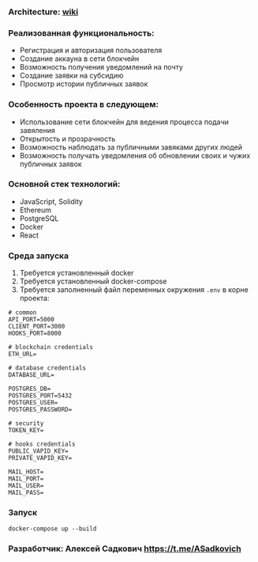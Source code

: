### Architecture: [wiki](https://github.com/RippinPosse/limpid-subsidies/wiki/Architecture)

### Реализованная функциональность:
- Регистрация и авторизация пользователя
- Создание аккауна в сети блокчейн
- Возможность получения уведомлений на почту
- Создание заявки на субсидию
- Просмотр истории публичных заявок

### Особенность проекта в следующем:
- Использование сети блокчейн для ведения процесса подачи завяления 
- Открытость и прозрачность
- Возможность наблюдать за публичными завяками других людей
- Возможность получать уведомления об обновлении своих и чужих публичных заявок

### Основной стек технологий:
- JavaScript, Solidity
- Ethereum
- PostgreSQL
- Docker
- React

### Среда запуска
1. Требуется установленный docker
2. Требуется установленный docker-compose
3. Требуется заполненный файл переменных окружения `.env` в корне проекта:

```
# common
API_PORT=5000
CLIENT_PORT=3000
HOOKS_PORT=8000 

# blockchain credentials
ETH_URL=

# database credentials
DATABASE_URL=

POSTGRES_DB=
POSTGRES_PORT=5432
POSTGRES_USER=
POSTGRES_PASSWORD=

# security
TOKEN_KEY=

# hooks credentials
PUBLIC_VAPID_KEY=
PRIVATE_VAPID_KEY=

MAIL_HOST=
MAIL_PORT=
MAIL_USER=
MAIL_PASS=
```

### Запуск
```console
docker-compose up --build
```

### Разработчик: Алексей Садкович https://t.me/ASadkovich
